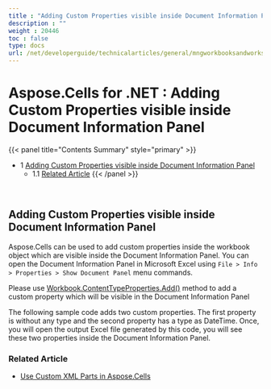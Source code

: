 ```yaml
---
title : "Adding Custom Properties visible inside Document Information Panel" 
description : "" 
weight : 20446 
toc : false
type: docs
url: /net/developerguide/technicalarticles/general/mngworkbooksandworksheets/adding+custom+properties+visible+inside+document+information+panel/
---
```


# Aspose.Cells for .NET : Adding Custom Properties visible inside Document Information Panel


{{< panel title="Contents Summary" style="primary" >}}
*   1 [Adding Custom Properties visible inside Document Information Panel](#adding-custom-properties-visible-inside-document-information-panel)
    *   1.1 [Related Article](#related-article)
{{< /panel >}}
 

 

## Adding Custom Properties visible inside Document Information Panel

Aspose.Cells can be used to add custom properties inside the workbook object which are visible inside the Document Information Panel. You can open the Document Information Panel in Microsoft Excel using `File > Info > Properties > Show Document Panel` menu commands.

Please use [Workbook.ContentTypeProperties.Add()](https://apireference.aspose.com/net/cells/aspose.cells.properties/contenttypepropertycollection/methods/add/index) method to add a custom property which will be visible in the Document Information Panel

The following sample code adds two custom properties. The first property is without any type and the second property has a type as DateTime. Once, you will open the output Excel file generated by this code, you will see these two properties inside the Document Information Panel.

### Related Article

*   [Use Custom XML Parts in Aspose.Cells](https://docs2.aspose.com/cells/net/developerguide/technicalarticles/general/mngworkbooksandworksheets/use+custom+xml+parts+in+aspose.cells)

